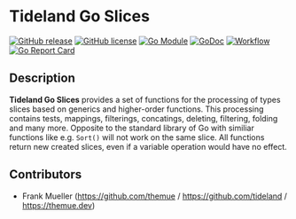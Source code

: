 # Tideland Go Slices

[![GitHub release](https://img.shields.io/github/release/tideland/go-slices.svg)](https://github.com/tideland/go-slices)
[![GitHub license](https://img.shields.io/badge/license-New%20BSD-blue.svg)](https://raw.githubusercontent.com/tideland/go-slices/main/LICENSE)
[![Go Module](https://img.shields.io/github/go-mod/go-version/tideland/go-slices)](https://github.com/tideland/go-slices/blob/main/go.mod)
[![GoDoc](https://godoc.org/tideland.dev/go/slices?status.svg)](https://pkg.go.dev/mod/tideland.dev/go/slices?tab=packages)
[![Workflow](https://github.com/tideland/go-slices/actions/workflows/build.yml/badge.svg)](https://github.com/tideland/go-slices/actions/)
[![Go Report Card](https://goreportcard.com/badge/github.com/tideland/go-slices)](https://goreportcard.com/report/tideland.dev/go/slices)

## Description

**Tideland Go Slices** provides a set of functions for the processing of types slices based
on generics and higher-order functions. This processing contains tests, mappings, filterings,
concatings, deleting, filtering, folding and many more. Opposite to the standard library of
Go with similiar functions like e.g. `Sort()` will not work on the same slice. All functions
return new created slices, even if a variable operation would have no effect.

## Contributors

- Frank Mueller (https://github.com/themue / https://github.com/tideland / https://themue.dev)

